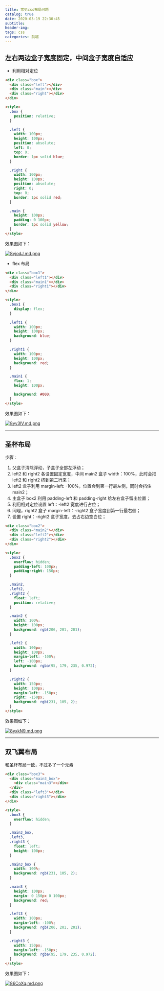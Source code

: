 ```yaml
---
title: 常见css布局问题
catalog: true
date: 2020-03-19 22:30:45
subtitle:
header-img:
tags: css
categories: 前端
---
```


## 左右两边盒子宽度固定，中间盒子宽度自适应

- 利用相对定位

```html
<div class="box">
  <div class="left"></div>
  <div class="main"></div>
  <div class="right"></div>
</div>

<style>
  .box {
    position: relative;
  }

  .left {
    width: 100px;
    height: 100px;
    position: absolute;
    left: 0;
    top: 0;
    border: 1px solid blue;
  }

  .right {
    width: 100px;
    height: 100px;
    position: absolute;
    right: 0;
    top: 0;
    border: 1px solid red;
  }

  .main {
    height: 100px;
    padding: 0 100px;
    border: 1px solid yellow;
  }
</style>
```

效果图如下：

[![8yjodJ.md.png](https://s1.ax1x.com/2020/03/19/8yjodJ.md.png)](https://imgchr.com/i/8yjodJ)

- flex 布局

```html
<div class="box1">
  <div class="left1"></div>
  <div class="main1"></div>
  <div class="right1"></div>
</div>

<style>
  .box1 {
    display: flex;
  }

  .left1 {
    width: 100px;
    height: 100px;
    background: blue;
  }

  .right1 {
    width: 100px;
    height: 100px;
    background: red;
  }

  .main1 {
    flex: 1;
    height: 100px;

    background: #000;
  }
</style>
```

效果图如下：

[![8yv3lV.md.png](https://s1.ax1x.com/2020/03/19/8yv3lV.md.png)](https://imgchr.com/i/8yv3lV)

---

## 圣杯布局

步骤：

1. 父盒子清除浮动，子盒子全部左浮动；
2. left2 和 right2 各设置固定宽度，中间 main2 盒子 width：100%，此时会把 left2 和 right2 挤到第二行来；
3. left2 盒子利用 margin-left: -100%，位置会到第一行最左侧，同时会挡住 main2；
4. 主盒子 box2 利用 padding-left 和 padding-right 给左右盒子留出位置；
5. 利用相对定位设置 left：-left2 宽度进行占位；
6. 同理，right2 盒子 margin-left：-right2 盒子宽度到第一行最右侧；
7. 设置 right：-right2 盒子宽度，去占右边空白位；

```html
<div class="box2">
  <div class="main2"></div>
  <div class="left2"></div>
  <div class="right2"></div>
</div>

<style>
  .box2 {
    overflow: hidden;
    padding-left: 100px;
    padding-right: 150px;
  }

  .main2,
  .left2,
  .right2 {
    float: left;
    position: relative;
  }

  .main2 {
    width: 100%;
    height: 100px;
    background: rgb(206, 201, 201);
  }

  .left2 {
    width: 100px;
    height: 100px;
    margin-left: -100%;
    left: -100px;
    background: rgba(95, 179, 235, 0.972);
  }

  .right2 {
    width: 150px;
    height: 100px;
    margin-left: -150px;
    right: -150px;
    background: rgb(231, 105, 2);
  }
</style>
```

效果图如下：

[![8yxkN9.md.png](https://s1.ax1x.com/2020/03/19/8yxkN9.md.png)](https://imgchr.com/i/8yxkN9)

---

## 双飞翼布局

和圣杯布局一致，不过多了一个元素

```html
<div class="box3">
  <div class="main3_box">
    <div class="main3"></div>
  </div>
  <div class="left3"></div>
  <div class="right3"></div>
</div>

<style>
  .box3 {
    overflow: hidden;
  }

  .main3_box,
  .left3,
  .right3 {
    float: left;
    height: 100px;
  }

  .main3_box {
    width: 100%;
    background: rgb(231, 105, 2);
  }

  .main3 {
    height: 100px;
    margin: 0 150px 0 100px;
    background: red;
  }

  .left3 {
    width: 100px;
    margin-left: -100%;
    background: rgb(206, 201, 201);
  }

  .right3 {
    width: 150px;
    margin-left: -150px;
    background: rgba(95, 179, 235, 0.972);
  }
</style>
```

效果图如下：

[![86CoXq.md.png](https://s1.ax1x.com/2020/03/19/86CoXq.md.png)](https://imgchr.com/i/86CoXq)
